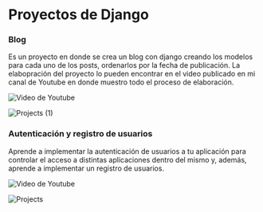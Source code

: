 # Proyectos de Django

### Blog

Es un proyecto en donde se crea un blog con django creando los modelos para cada uno de los posts, ordenarlos por la fecha de publicación. La elabopración del proyecto lo pueden encontrar en el video publicado en mi canal de Youtube en donde muestro todo el proceso de elaboración.

![Video de Youtube](https://youtu.be/4TdkOkW5z5Q)

![Projects (1)](https://github.com/Adrian-Cancino/Django-projectsYoutube/assets/71229190/a49ae39a-614c-42f2-ae6c-764153d3ebc6)

### Autenticación y registro de usuarios

Aprende a implementar la autenticación de usuarios a tu aplicación para controlar el acceso a distintas aplicaciones dentro del mismo y, además, aprende a implementar un registro de usuarios.

![Video de Youtube]([https://youtu.be/4TdkOkW5z5Q](https://youtu.be/iBiK13SB_Ug))

![Projects](https://github.com/Adrian-Cancino/Django-projectsYoutube/assets/71229190/72c67586-eb54-42a6-b41b-13cff120ac7f)

